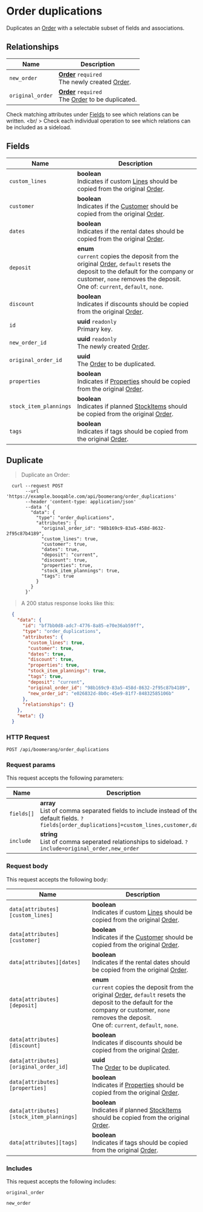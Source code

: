 # Order duplications

Duplicates an [Order](#orders) with a selectable subset of fields and associations.

## Relationships
Name | Description
-- | --
`new_order` | **[Order](#orders)** `required`<br>The newly created [Order](#orders). 
`original_order` | **[Order](#orders)** `required`<br>The [Order](#orders) to be duplicated. 


Check matching attributes under [Fields](#order-duplications-fields) to see which relations can be written.
<br/ >
Check each individual operation to see which relations can be included as a sideload.
## Fields

 Name | Description
-- | --
`custom_lines` | **boolean** <br>Indicates if custom [Lines](#lines) should be copied from the original [Order](#orders). 
`customer` | **boolean** <br>Indicates if the [Customer](#customers) should be copied from the original [Order](#orders). 
`dates` | **boolean** <br>Indicates if the rental dates should be copied from the original [Order](#orders). 
`deposit` | **enum** <br>`current` copies the deposit from the original [Order](#orders), `default` resets the deposit to the default for the company or customer, `none` removes the deposit.<br> One of: `current`, `default`, `none`.
`discount` | **boolean** <br>Indicates if discounts should be copied from the original [Order](#orders). 
`id` | **uuid** `readonly`<br>Primary key.
`new_order_id` | **uuid** `readonly`<br>The newly created [Order](#orders). 
`original_order_id` | **uuid** <br>The [Order](#orders) to be duplicated. 
`properties` | **boolean** <br>Indicates if [Properties](#properties) should be copied from the original [Order](#orders). 
`stock_item_plannings` | **boolean** <br>Indicates if planned [StockItems](#stock-items) should be copied from the original [Order](#orders). 
`tags` | **boolean** <br>Indicates if tags should be copied from the original [Order](#orders). 


## Duplicate


> Duplicate an Order:

```shell
  curl --request POST
       --url 'https://example.booqable.com/api/boomerang/order_duplications'
       --header 'content-type: application/json'
       --data '{
         "data": {
           "type": "order_duplications",
           "attributes": {
             "original_order_id": "98b169c9-83a5-458d-8632-2f95c87b4189",
             "custom_lines": true,
             "customer": true,
             "dates": true,
             "deposit": "current",
             "discount": true,
             "properties": true,
             "stock_item_plannings": true,
             "tags": true
           }
         }
       }'
```

> A 200 status response looks like this:

```json
  {
    "data": {
      "id": "bf7bb0d8-adc7-4776-8a85-e70e36ab59ff",
      "type": "order_duplications",
      "attributes": {
        "custom_lines": true,
        "customer": true,
        "dates": true,
        "discount": true,
        "properties": true,
        "stock_item_plannings": true,
        "tags": true,
        "deposit": "current",
        "original_order_id": "98b169c9-83a5-458d-8632-2f95c87b4189",
        "new_order_id": "e026832d-8b0c-45e9-81f7-84832585106b"
      },
      "relationships": {}
    },
    "meta": {}
  }
```

### HTTP Request

`POST /api/boomerang/order_duplications`

### Request params

This request accepts the following parameters:

Name | Description
-- | --
`fields[]` | **array** <br>List of comma separated fields to include instead of the default fields. `?fields[order_duplications]=custom_lines,customer,dates`
`include` | **string** <br>List of comma seperated relationships to sideload. `?include=original_order,new_order`


### Request body

This request accepts the following body:

Name | Description
-- | --
`data[attributes][custom_lines]` | **boolean** <br>Indicates if custom [Lines](#lines) should be copied from the original [Order](#orders). 
`data[attributes][customer]` | **boolean** <br>Indicates if the [Customer](#customers) should be copied from the original [Order](#orders). 
`data[attributes][dates]` | **boolean** <br>Indicates if the rental dates should be copied from the original [Order](#orders). 
`data[attributes][deposit]` | **enum** <br>`current` copies the deposit from the original [Order](#orders), `default` resets the deposit to the default for the company or customer, `none` removes the deposit.<br> One of: `current`, `default`, `none`.
`data[attributes][discount]` | **boolean** <br>Indicates if discounts should be copied from the original [Order](#orders). 
`data[attributes][original_order_id]` | **uuid** <br>The [Order](#orders) to be duplicated. 
`data[attributes][properties]` | **boolean** <br>Indicates if [Properties](#properties) should be copied from the original [Order](#orders). 
`data[attributes][stock_item_plannings]` | **boolean** <br>Indicates if planned [StockItems](#stock-items) should be copied from the original [Order](#orders). 
`data[attributes][tags]` | **boolean** <br>Indicates if tags should be copied from the original [Order](#orders). 


### Includes

This request accepts the following includes:

`original_order`


`new_order`





